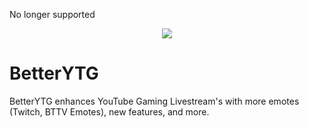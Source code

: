 No longer supported

<div align="center">
  <img src="src/assets/icons/BetterYTG_red_128.png" />
</div>

# BetterYTG
BetterYTG enhances YouTube Gaming Livestream's with more emotes (Twitch, BTTV Emotes), new features, and more.
